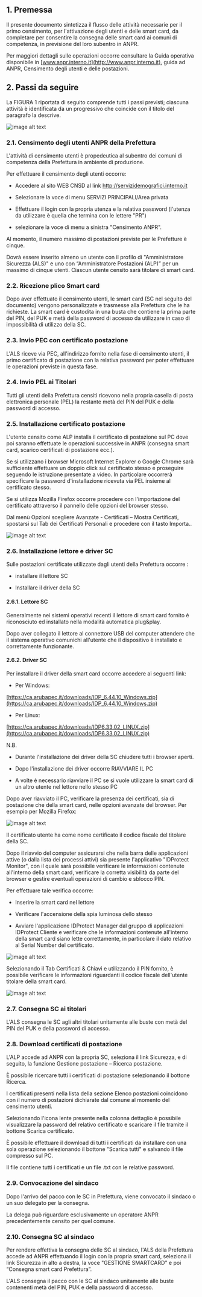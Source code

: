 ## 1. Premessa

Il presente documento sintetizza  il flusso delle attività necessarie per il primo censimento, per l'attivazione degli utenti e delle smart card, da completare per consentire la consegna delle smart card ai comuni di competenza, in previsione del loro subentro in ANPR.

Per maggiori dettagli sulle operazioni occorre consultare la  Guida operativa disponibile in [www.anpr.interno.it](http://www.anpr.interno.it), guida ad ANPR, Censimento degli utenti e delle postazioni.

## 2. Passi da seguire

La FIGURA 1 riportata di seguito comprende tutti i passi previsti; ciascuna attività è identificata da un progressivo che coincide con il titolo del paragrafo la descrive.

![image alt text](image_0.png)

### 2.1. Censimento degli utenti ANPR  della Prefettura

L'attività di censimento utenti è propedeutica al subentro dei comuni di competenza della Prefettura in ambiente di produzione.

Per effettuare il censimento degli utenti occorre:

* Accedere al sito WEB CNSD al link  http://servizidemografici.interno.it

* Selezionare la voce di menu SERVIZI PRINCIPALI/Area privata

* Effettuare il login con la propria utenza e la relativa password (l'utenza da utilizzare è quella che termina con le lettere "PR")

* selezionare la voce di menu a sinistra "Censimento ANPR".

Al momento, il numero massimo di postazioni previste per le Prefetture è cinque.

Dovrà essere inserito almeno un utente con il profilo di "Amministratore Sicurezza (ALS)" e uno con “Amministratore Postazioni (ALP)” per un massimo di cinque utenti. Ciascun utente censito sarà titolare di smart card.

### 2.2. Ricezione plico Smart card

Dopo aver effettuato il censimento utenti, le smart card (SC nel seguito del documento) vengono personalizzate  e trasmesse  alla Prefettura che le ha richieste. La smart card è custodita in una busta che contiene la prima parte del PIN, del PUK e metà della password di accesso da utilizzare in caso di impossibilità di utilizzo della SC.

### 2.3. Invio PEC con certificato postazione

L'ALS riceve via PEC,  all'indirizzo fornito nella fase di censimento utenti, il primo certificato di postazione con la relativa password per poter effettuare le operazioni previste in questa fase.

### 2.4.  Invio PEL ai Titolari

Tutti gli utenti della Prefettura censiti ricevono nella propria casella di posta elettronica personale (PEL) la restante metà del PIN  del PUK e della password di accesso.

### 2.5. Installazione certificato postazione

L'utente censito come ALP installa il certificato di postazione sul PC dove poi saranno effettuate le operazioni successive in ANPR (consegna smart card, scarico certificati di postazione ecc.).

Se si utilizzano i browser Microsoft Internet Explorer o Google Chrome sarà sufficiente effettuare un doppio click sul certificato stesso e proseguire seguendo le istruzione presentate a video. In particolare occorrerà specificare la password d'installazione ricevuta via PEL insieme al certificato stesso.

Se si utilizza Mozilla Firefox occorre procedere con l'importazione del certificato attraverso il pannello delle opzioni del browser stesso.

Dal menù Opzioni scegliere Avanzate - Certificati – Mostra Certificati, spostarsi sul Tab dei Certificati Personali e procedere con il tasto Importa..

![image alt text](image_1.png)

### 2.6. Installazione lettore e driver SC

Sulle postazioni certificate utilizzate dagli utenti della Prefettura occorre :

* installare il lettore SC

* Installare il driver della SC

#### 2.6.1. Lettore  SC

Generalmente nei sistemi operativi recenti il lettore di smart card fornito è riconosciuto ed installato nella modalità automatica plug&play.

Dopo aver collegato il lettore al connettore USB del computer attendere che il sistema operativo comunichi all'utente che il dispositivo è installato e correttamente funzionante.

#### 2.6.2. Driver  SC

Per installare il driver della smart card occorre accedere ai seguenti link:

* Per Windows:

[https://ca.arubapec.it/downloads/IDP_6.44.10_Windows.zip](https://ca.arubapec.it/downloads/IDP_6.44.10_Windows.zip)

* Per Linux:

[https://ca.arubapec.it/downloads/IDP6.33.02_LINUX.zip](https://ca.arubapec.it/downloads/IDP6.33.02_LINUX.zip)

N.B.  

* Durante l'installazione dei driver della SC chiudere tutti i browser aperti.

* Dopo l'installazione dei driver occorre RIAVVIARE IL PC

* A volte è necessario riavviare il PC se si vuole utilizzare la smart card di un altro utente nel lettore nello stesso PC

Dopo aver riavviato il PC, verificare la presenza dei certificati, sia di postazione che della smart card, nelle opzioni avanzate del browser. Per esempio per Mozilla Firefox:

![image alt text](image_2.png)

Il certificato utente ha come nome certificato il codice fiscale del titolare della SC.  

Dopo il riavvio del computer assicurarsi che nella barra delle applicazioni attive (o dalla lista dei processi attivi) sia presente l'applicativo "IDProtect Monitor", con il quale sarà possibile verificare le informazioni contenute all'interno della smart card, verificare la corretta visibilità da parte del browser e gestire eventuali operazioni di cambio e sblocco PIN.

Per effettuare tale verifica occorre:

* Inserire la smart card nel lettore

* Verificare l'accensione della spia luminosa dello stesso

* Avviare l'applicazione IDProtect Manager dal gruppo di applicazioni IDProtect Cliente e verificare che le informazioni contenute all'interno della smart card siano lette correttamente, in particolare il dato relativo al Serial Number del certificato.

![image alt text](image_3.png)

Selezionando il Tab Certificati & Chiavi e utilizzando il PIN fornito, è possibile verificare le informazioni riguardanti il codice fiscale dell'utente titolare della smart card.

![image alt text](image_4.png)

### 2.7. Consegna SC ai titolari

L'ALS consegna le SC agli altri titolari unitamente alle buste con metà del PIN del PUK e della password di accesso.

### 2.8. Download certificati di postazione

L'ALP accede ad ANPR con la propria SC, seleziona il link Sicurezza, e di seguito, la funzione Gestione postazione – Ricerca postazione.

È possibile ricercare tutti i certificati di postazione selezionando il bottone Ricerca.

I certificati presenti nella lista della sezione Elenco postazioni coincidono con il numero di postazioni dichiarate dal comune al momento del censimento utenti.

Selezionando l'icona lente presente nella colonna dettaglio è possibile visualizzare la password del relativo certificato e scaricare il file tramite il bottone Scarica certificato.

È possibile effettuare il download di tutti i certificati da installare con una sola operazione selezionando il bottone "Scarica tutti" e salvando il file compresso sul PC.

Il file contiene tutti i certificati e un file .txt con le relative password.

### 2.9. Convocazione del sindaco

Dopo l'arrivo del pacco con le SC in Prefettura, viene convocato il sindaco o un suo delegato per la consegna.

La delega può riguardare esclusivamente un operatore ANPR precedentemente censito per quel comune.

### 2.10. Consegna SC al sindaco

Per rendere effettiva la consegna delle SC al sindaco, l'ALS della Prefettura accede ad ANPR effettuando il login con la propria smart card, seleziona il link Sicurezza in alto a destra, la voce "GESTIONE SMARTCARD" e poi “Consegna smart card Prefettura”.

L'ALS consegna il pacco con le SC al sindaco unitamente alle buste contenenti metà del PIN, PUK e della password di accesso.
